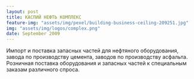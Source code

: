 ```yaml
---
layout: post
title: КАСПИЙ НЕФТЬ КОМПЛЕКС
feature-img: "assets/img/pexel/building-business-ceiling-209251.jpg"
img: "assets/img/logos/complex.png"
date: September 2009
---
```


Импорт и поставка запасных частей для нефтяного оборудования, завода по производству цемента, заводов по производству асфальта. Розничная поставка оборудования и запасных частей к специальным заказам различного спроса.
